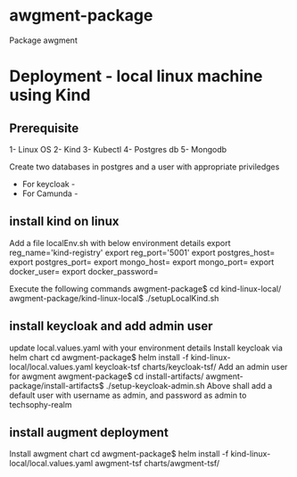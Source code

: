 # awgment-package
Package awgment




# Deployment - local linux machine using Kind
## Prerequisite

1- Linux OS
2- Kind 
3- Kubectl
4- Postgres db
5- Mongodb

Create two databases in postgres and a user with appropriate priviledges
- For keycloak - <Keyclaokdb>
- For Camunda - <camunda>

## install kind on linux


Add a file localEnv.sh with below environment details
        export reg_name='kind-registry'
        export reg_port='5001'
        export postgres_host=<postgres hostname>
        export postgres_port=<postgres port>
        export mongo_host=<mongo hostname>
        export mongo_port=<mongo port>
        export docker_user=<repo username>
        export docker_password=<repo password>

Execute the following commands
        awgment-package$ cd kind-linux-local/
        awgment-package/kind-linux-local$ ./setupLocalKind.sh


## install keycloak and add admin user
update local.values.yaml with your environment details
Install keycloak via helm chart
        cd <awgment-package repo folder>
        awgment-package$ helm install -f kind-linux-local/local.values.yaml keycloak-tsf charts/keycloak-tsf/
Add an admin user for awgment
        awgment-package$ cd install-artifacts/
        awgment-package/install-artifacts$ ./setup-keycloak-admin.sh
Above shall add a default user with username as admin, and password as admin to techsophy-realm


## install augment deployment
Install awgment chart 
        cd <awgment-package repo folder>
        awgment-package$ helm install -f kind-linux-local/local.values.yaml awgment-tsf charts/awgment-tsf/




